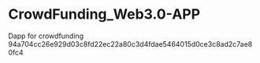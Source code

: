 # CrowdFunding_Web3.0-APP
Dapp for crowdfunding
94a704cc26e929d03c8fd22ec22a80c3d4fdae5464015d0ce3c8ad2c7ae80fc4
